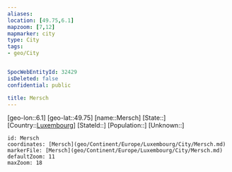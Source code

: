 ```yaml
---
aliases: 
location: [49.75,6.1]
mapzoom: [7,12] 
mapmarker: city 
type: City
tags:
- geo/City


SpocWebEntityId: 32429
isDeleted: false
confidential: public

title: Mersch
---
```

[geo-lon::6.1]
[geo-lat::49.75]
[name::Mersch]
[State::]
[Country::[Luxembourg](geo/Continent/Europe/Luxembourg.md)]
[StateId::]
[Population::]
[Unknown::]


```leaflet
id: Mersch
coordinates: [Mersch](geo/Continent/Europe/Luxembourg/City/Mersch.md)
markerFile: [Mersch](geo/Continent/Europe/Luxembourg/City/Mersch.md)
defaultZoom: 11 
maxZoom: 18
```


